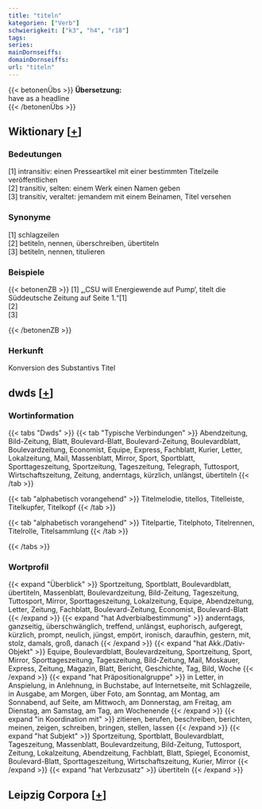 ```yaml
---
title: "titeln"
kategorien: ["Verb"]
schwierigkeit: ["k3", "h4", "r18"]
tags:
series:
mainDornseiffs:
domainDornseiffs:
url: "titeln"
---
```


{{< betonenÜbs >}}
**Übersetzung:**  
have as a headline  
{{< /betonenÜbs >}}

## Wiktionary [[+](https://de.wiktionary.org/wiki/titeln)]

### Bedeutungen
[1] intransitiv: einen Presseartikel mit einer bestimmten Titelzeile veröffentlichen  
[2] transitiv, selten: einem Werk einen Namen geben  
[3] transitiv, veraltet: jemandem mit einem Beinamen, Titel versehen  

### Synonyme
[1] schlagzeilen  
[2] betiteln, nennen, überschreiben, übertiteln  
[3] betiteln, nennen, titulieren  

### Beispiele
{{< betonenZB >}}
[1] „‚CSU will Energiewende auf Pump‘, titelt die Süddeutsche Zeitung auf Seite 1.“[1]  
[2]  
[3]  

{{< /betonenZB >}}
### Herkunft
Konversion des Substantivs Titel  



## dwds [[+](https://www.dwds.de/wb/titeln)]

### Wortinformation
{{< tabs "Dwds" >}}
{{< tab "Typische Verbindungen" >}}
Abendzeitung, Bild-Zeitung, Blatt, Boulevard-Blatt, Boulevard-Zeitung, Boulevardblatt, Boulevardzeitung, Economist, Equipe, Express, Fachblatt, Kurier, Letter, Lokalzeitung, Mail, Massenblatt, Mirror, Sport, Sportblatt, Sporttageszeitung, Sportzeitung, Tageszeitung, Telegraph, Tuttosport, Wirtschaftszeitung, Zeitung, anderntags, kürzlich, unlängst, übertiteln
{{< /tab >}}

{{< tab "alphabetisch vorangehend" >}}
Titelmelodie, titellos, Titelleiste, Titelkupfer, Titelkopf
{{< /tab >}}

{{< tab "alphabetisch vorangehend" >}}
Titelpartie, Titelphoto, Titelrennen, Titelrolle, Titelsammlung
{{< /tab >}}

{{< /tabs >}}

### Wortprofil
{{< expand "Überblick" >}} Sportzeitung, Sportblatt, Boulevardblatt, übertiteln, Massenblatt, Boulevardzeitung, Bild-Zeitung, Tageszeitung, Tuttosport, Mirror, Sporttageszeitung, Lokalzeitung, Equipe, Abendzeitung, Letter, Zeitung, Fachblatt, Boulevard-Zeitung, Economist, Boulevard-Blatt {{< /expand >}}
{{< expand "hat Adverbialbestimmung" >}} anderntags, ganzseitig, überschwänglich, treffend, unlängst, euphorisch, aufgeregt, kürzlich, prompt, neulich, jüngst, empört, ironisch, daraufhin, gestern, mit, stolz, damals, groß, danach {{< /expand >}}
{{< expand "hat Akk./Dativ-Objekt" >}} Equipe, Boulevardblatt, Boulevardzeitung, Sportzeitung, Sport, Mirror, Sporttageszeitung, Tageszeitung, Bild-Zeitung, Mail, Moskauer, Express, Zeitung, Magazin, Blatt, Bericht, Geschichte, Tag, Bild, Woche {{< /expand >}}
{{< expand "hat Präpositionalgruppe" >}} in Letter, in Anspielung, in Anlehnung, in Buchstabe, auf Internetseite, mit Schlagzeile, in Ausgabe, am Morgen, über Foto, am Sonntag, am Montag, am Sonnabend, auf Seite, am Mittwoch, am Donnerstag, am Freitag, am Dienstag, am Samstag, am Tag, am Wochenende {{< /expand >}}
{{< expand "in Koordination mit" >}} zitieren, berufen, beschreiben, berichten, meinen, zeigen, schreiben, bringen, stellen, lassen {{< /expand >}}
{{< expand "hat Subjekt" >}} Sportzeitung, Sportblatt, Boulevardblatt, Tageszeitung, Massenblatt, Boulevardzeitung, Bild-Zeitung, Tuttosport, Zeitung, Lokalzeitung, Abendzeitung, Fachblatt, Blatt, Spiegel, Economist, Boulevard-Blatt, Sporttageszeitung, Wirtschaftszeitung, Kurier, Mirror {{< /expand >}}
{{< expand "hat Verbzusatz" >}} übertiteln {{< /expand >}}

## Leipzig Corpora [[+](https://corpora.uni-leipzig.de/en/res?word=titeln&corpusId=deu_newscrawl-public_2018)]

